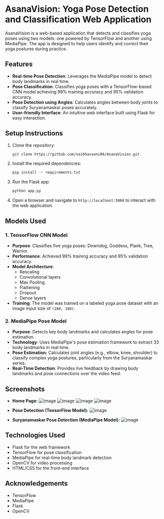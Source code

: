 # AsanaVision: Yoga Pose Detection and Classification Web Application

AsanaVision is a web-based application that detects and classifies yoga poses using two models: one powered by TensorFlow and another using MediaPipe. The app is designed to help users identify and correct their yoga postures during practice.

## Features

- **Real-time Pose Detection**: Leverages the MediaPipe model to detect body landmarks in real time.
- **Pose Classification**: Classifies yoga poses with a TensorFlow-based CNN model achieving 99% training accuracy and 95% validation accuracy.
- **Pose Detection using Angles**: Calculates angles between body joints to classify Suryanamaskar poses accurately.
- **User-friendly Interface**: An intuitive web interface built using Flask for easy interaction.

## Setup Instructions

1. Clone the repository:
    ```bash
    git clone https://github.com/vaibhavsoni04/AsanaVision.git
    ```
   
2. Install the required dependencies:
    ```bash
    pip install -r requirements.txt
    ```

3. Run the Flask app:
    ```bash
    python app.py
    ```

4. Open a browser and navigate to `http://localhost:5000` to interact with the web application.

## Models Used

### 1. TensorFlow CNN Model
- **Purpose**: Classifies five yoga poses: Downdog, Goddess, Plank, Tree, Warrior.
- **Performance**: Achieved 99% training accuracy and 95% validation accuracy.
- **Model Architecture**:
  - Rescaling
  - Convolutional layers
  - Max Pooling
  - Flattening
  - Dropout
  - Dense layers
- **Training**: The model was trained on a labeled yoga pose dataset with an image input size of `(180, 180)`.

### 2. MediaPipe Pose Model
- **Purpose**: Detects key body landmarks and calculates angles for pose estimation.
- **Technology**: Uses MediaPipe's pose estimation framework to extract 33 body landmarks in real time.
- **Pose Estimation**: Calculates joint angles (e.g., elbow, knee, shoulder) to classify complex yoga postures, particularly from the Suryanamaskar series.
- **Real-Time Detection**: Provides live feedback by drawing body landmarks and pose connections over the video feed.

## Screenshots

- **Home Page:**
  ![image](https://github.com/user-attachments/assets/4bd574c6-a82a-4cd1-8c06-d474dce3abd0)
  ![image](https://github.com/user-attachments/assets/e42933ac-765d-4dc6-8275-ff919ae90c70)
  ![image](https://github.com/user-attachments/assets/0a54fd71-6d35-47e4-bc9f-1f7434316766)
  ![image](https://github.com/user-attachments/assets/a0e5f2f8-723d-4ced-893b-553f69dc719e)

- **Pose Detection (TensorFlow Model):**
  ![image](https://github.com/user-attachments/assets/8889277a-64b0-47c1-82cd-a9e97f98558b)


- **Suryanamaskar Pose Detection (MediaPipe Model):**
  ![image](https://github.com/user-attachments/assets/6e8ed885-2d83-44d8-80bd-1b8d0259e965)


## Technologies Used

- Flask for the web framework
- TensorFlow for pose classification
- MediaPipe for real-time body landmark detection
- OpenCV for video processing
- HTML/CSS for the front-end interface


## Acknowledgements

- TensorFlow
- MediaPipe
- Flask
- OpenCV




